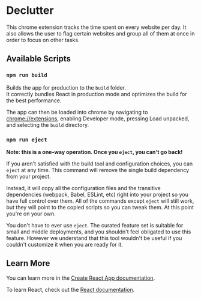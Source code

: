 # Declutter

This chrome extension tracks the time spent on every website per day. It also allows the user to flag certain websites and group all of them at once in order to focus on other tasks.

## Available Scripts

### `npm run build`

Builds the app for production to the `build` folder.\
It correctly bundles React in production mode and optimizes the build for the best performance.

The app can then be loaded into chrome by navigating to [chrome://extensions](chrome://extensions), enabling Developer mode, pressing Load unpacked, and selecting the `build` directory.

### `npm run eject`

**Note: this is a one-way operation. Once you `eject`, you can't go back!**

If you aren't satisfied with the build tool and configuration choices, you can `eject` at any time. This command will remove the single build dependency from your project.

Instead, it will copy all the configuration files and the transitive dependencies (webpack, Babel, ESLint, etc) right into your project so you have full control over them. All of the commands except `eject` will still work, but they will point to the copied scripts so you can tweak them. At this point you're on your own.

You don't have to ever use `eject`. The curated feature set is suitable for small and middle deployments, and you shouldn't feel obligated to use this feature. However we understand that this tool wouldn't be useful if you couldn't customize it when you are ready for it.

## Learn More

You can learn more in the [Create React App documentation](https://facebook.github.io/create-react-app/docs/getting-started).

To learn React, check out the [React documentation](https://reactjs.org/).
